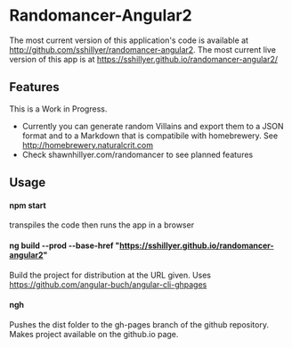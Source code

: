 # Randomancer-Angular2
The most current version of this application's code is available at http://github.com/sshillyer/randomancer-angular2.
The most current live version of this app is at https://sshillyer.github.io/randomancer-angular2/

## Features

This is a Work in Progress. 
* Currently you can generate random Villains and export them to a JSON format and to a Markdown that is compatibile with homebrewery. See http://homebrewery.naturalcrit.com
* Check shawnhillyer.com/randomancer to see planned features

## Usage
#### npm start  
transpiles the code then runs the app in a browser
#### ng build --prod --base-href "https://sshillyer.github.io/randomancer-angular2"
Build the project for distribution at the URL given. Uses https://github.com/angular-buch/angular-cli-ghpages
#### ngh 
Pushes the dist folder to the gh-pages branch of the github repository. Makes project available on the github.io page.